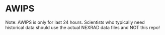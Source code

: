 # AWIPS

Note: AWIPS is only for last 24 hours. Scientists who typically need historical data should use the actual NEXRAD data files and NOT this repo!
